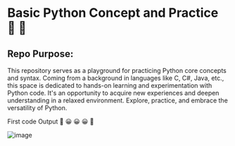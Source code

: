 # Basic Python Concept and Practice 🐍 🐍
## Repo Purpose:
This repository serves as a playground for practicing Python core concepts and syntax. Coming from a background in languages like C, C#, Java, etc., this space is dedicated to hands-on learning and experimentation with Python code. It's an opportunity to acquire new experiences and deepen understanding in a relaxed environment. Explore, practice, and embrace the versatility of Python.

First code Output 🐍 😀 😀 😀 🐍 

![image](https://github.com/srijonchakraborty/learn-basic-python/assets/10357119/b316127a-465d-4ab9-bd59-033fb359a4d8)

